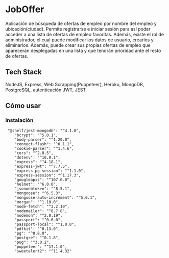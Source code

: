 # JobOffer
Aplicación de búsqueda de ofertas de empleo por nombre del empleo y ubicación(ciudad). Permite registrarse e iniciar sesión para así poder acceder a una lista de ofertas de empleo favoritas. Además, existe el rol de administrador, el cual puede modificar los datos de usuario, crearlos y eliminarlos. Además, puede crear sus propias ofertas de empleo que aparecerán desplegadas en una lista y que tendrán prioridad ante el resto de ofertas.
<h2>Tech Stack</h2>
NodeJS, Express, Web Scrapping(Puppeteer), Heroku, MongoDB, PostgreSQL, autenticación JWT, JEST
<h2>Cómo usar</h2>
<h3>Instalación</h3>

```
 "@shelf/jest-mongodb": "^4.1.0",
    "bcrypt": "^5.0.1",
    "body-parser": "^1.20.0",
    "connect-flash": "^0.1.1",
    "cookie-parser": "^1.4.6",
    "cors": "^2.8.5",
    "dotenv": "^16.0.1",
    "express": "^4.18.1",
    "express-jwt": "^7.7.5",
    "express-pg-session": "^1.1.0",
    "express-session": "^1.17.3",
    "googleapis": "^107.0.0",
    "helmet": "^6.0.0",
    "jsonwebtoken": "^8.5.1",
    "mongoose": "^6.5.3",
    "mongoose-auto-increment": "^5.0.1",
    "morgan": "^1.10.0",
    "node-fetch": "^3.2.10",
    "nodemailer": "^6.7.8",
    "nodemon": "^2.0.19",
    "passport": "^0.6.0",
    "passport-local": "^1.0.0",
    "pdfkit": "^0.13.0",
    "pg": "^8.8.0",
    "postgre": "^0.1.8",
    "pug": "^3.0.2",
    "puppeteer": "^17.1.0",
    "sweetalert2": "^11.4.32"

```
